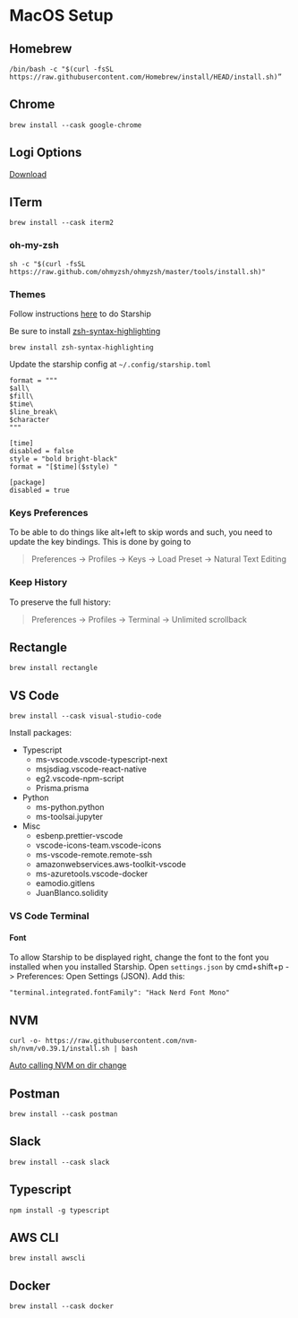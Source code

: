 # MacOS Setup
## Homebrew
`/bin/bash -c "$(curl -fsSL https://raw.githubusercontent.com/Homebrew/install/HEAD/install.sh)”`

## Chrome 
`brew install --cask google-chrome`

## Logi Options
[Download](https://www.logitech.com/en-us/software/options.html)

## ITerm
`brew install --cask iterm2`
### oh-my-zsh
`sh -c "$(curl -fsSL https://raw.github.com/ohmyzsh/ohmyzsh/master/tools/install.sh)"`
### Themes
Follow instructions [here](https://towardsdatascience.com/the-ultimate-guide-to-your-terminal-makeover-e11f9b87ac99#4b05) to do Starship

Be sure to install [zsh-syntax-highlighting](https://github.com/zsh-users/zsh-syntax-highlighting/blob/master/INSTALL.md#oh-my-zsh)

`brew install zsh-syntax-highlighting`

Update the starship config at `~/.config/starship.toml`
```
format = """
$all\
$fill\
$time\
$line_break\
$character
"""

[time]
disabled = false
style = "bold bright-black"
format = "[$time]($style) "

[package]
disabled = true
```

### Keys Preferences
To be able to do things like alt+left to skip words and such, you need to update the key bindings. This is done by going to

> Preferences -> Profiles -> Keys -> Load Preset -> Natural Text Editing

### Keep History
To preserve the full history:
> Preferences -> Profiles -> Terminal -> Unlimited scrollback

## Rectangle
`brew install rectangle`

## VS Code
`brew install --cask visual-studio-code`

Install packages:
* Typescript
  * ms-vscode.vscode-typescript-next
  * msjsdiag.vscode-react-native
  * eg2.vscode-npm-script
  * Prisma.prisma
* Python
  * ms-python.python
  * ms-toolsai.jupyter
* Misc
  * esbenp.prettier-vscode
  * vscode-icons-team.vscode-icons
  * ms-vscode-remote.remote-ssh
  * amazonwebservices.aws-toolkit-vscode
  * ms-azuretools.vscode-docker
  * eamodio.gitlens
  * JuanBlanco.solidity

### VS Code Terminal
#### Font
To allow Starship to be displayed right, change the font to the font you installed when you installed Starship. Open `settings.json` by cmd+shift+p -> Preferences: Open Settings (JSON). Add this:

`"terminal.integrated.fontFamily": "Hack Nerd Font Mono"`

## NVM
`curl -o- https://raw.githubusercontent.com/nvm-sh/nvm/v0.39.1/install.sh | bash`

[Auto calling NVM on dir change](https://github.com/nvm-sh/nvm#zsh)

## Postman
`brew install --cask postman`

## Slack
`brew install --cask slack`

## Typescript
`npm install -g typescript`

## AWS CLI
`brew install awscli`

## Docker
`brew install --cask docker`
